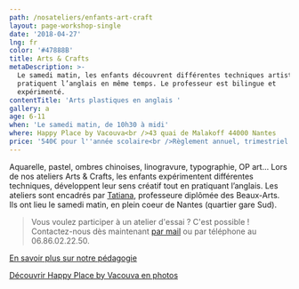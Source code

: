 ```yaml
---
path: /nosateliers/enfants-art-craft
layout: page-workshop-single
date: '2018-04-27'
lng: fr
color: '#47888B'
title: Arts & Crafts
metaDescription: >-
  Le samedi matin, les enfants découvrent différentes techniques artistiques et
  pratiquent l’anglais en même temps. Le professeur est bilingue et
  expérimenté. 
contentTitle: 'Arts plastiques en anglais '
gallery: a
age: 6-11
when: 'Le samedi matin, de 10h30 à midi'
where: Happy Place by Vacouva<br />43 quai de Malakoff 44000 Nantes
price: '540€ pour l''année scolaire<br />Règlement annuel, trimestriel ou mensuel'
---
```

Aquarelle, pastel, ombres chinoises, linogravure, typographie, OP art… Lors de nos ateliers Arts & Crafts, les enfants expérimentent différentes techniques, développent leur sens créatif tout en pratiquant l’anglais. Les ateliers sont encadrés par [Tatiana](/equipe#team), professeure diplômée des Beaux-Arts. Ils ont lieu le samedi matin, en plein coeur de Nantes (quartier gare Sud).

> Vous voulez participer à un atelier d'essai ? C'est possible ! Contactez-nous dès maintenant [par mail](mailto:hello@lopenlab.com) ou par téléphone au 06.86.02.22.50.

[En savoir plus sur notre pédagogie](/pedagogie)

[Découvrir Happy Place by Vacouva en photos](/nosateliers/#vacouva)
